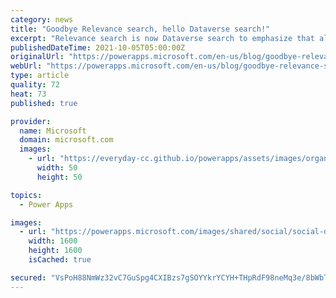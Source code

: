 ```yaml
---
category: news
title: "Goodbye Relevance search, hello Dataverse search!"
excerpt: "Relevance search is now Dataverse search to emphasize that all data within Dataverse is searchable. The same powerful capabilities of Relevance search will continue and we are committed to make Dataverse search even better, starting with a new configuration experience in the maker portal."
publishedDateTime: 2021-10-05T05:00:00Z
originalUrl: "https://powerapps.microsoft.com/en-us/blog/goodbye-relevance-search-hello-dataverse-search/"
webUrl: "https://powerapps.microsoft.com/en-us/blog/goodbye-relevance-search-hello-dataverse-search/"
type: article
quality: 72
heat: 73
published: true

provider:
  name: Microsoft
  domain: microsoft.com
  images:
    - url: "https://everyday-cc.github.io/powerapps/assets/images/organizations/microsoft.com-50x50.jpg"
      width: 50
      height: 50

topics:
  - Power Apps

images:
  - url: "https://powerapps.microsoft.com/images/shared/social/social-default-image.png"
    width: 1600
    height: 1600
    isCached: true

secured: "VsPoH88NmWz32vC7GuSpg4CXIBzs7gSOYYkrYCYH+THpRdF98neMq3e/8bWbTqo187mh9XTFmklxFomMBV7G7AwlBk1luatjBhRqMqRFKyviQg4D6FC5GOE0wmNK9upLuriE7QIAonHSAS9Ro2PtdzxSGPJgnWn+dRQ9p8y6bTuP/wKBJz4hKYkLX7tiZnV9dm0tsfllMMpLJRYOCHn5Q8hyg/dlnNHiWPS7wmtXnohZmzmsr4WXwX0rr+TAG3pSxmY8aLFkuT+l4x+TsSV9PME1nU3YnZdBwB56+MuxNJwAEO1SL2ApC62SYeB0eokUQqgapAdsFE02NYHGLee/CPHlQM89VB4kHragaP1yYDQ=;0r0oa5kqrnvkdRiGhgdZVA=="
---
```


